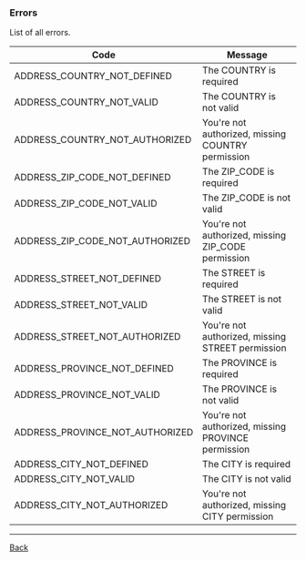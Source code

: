 ### Errors

List of all errors.

| Code                           | Message                                      |
|--------------------------------|----------------------------------------------|
| ADDRESS_COUNTRY_NOT_DEFINED | The COUNTRY is required |
| ADDRESS_COUNTRY_NOT_VALID | The COUNTRY is not valid |
| ADDRESS_COUNTRY_NOT_AUTHORIZED | You're not authorized, missing COUNTRY permission |
| ADDRESS_ZIP_CODE_NOT_DEFINED | The ZIP_CODE is required |
| ADDRESS_ZIP_CODE_NOT_VALID | The ZIP_CODE is not valid |
| ADDRESS_ZIP_CODE_NOT_AUTHORIZED | You're not authorized, missing ZIP_CODE permission |
| ADDRESS_STREET_NOT_DEFINED | The STREET is required |
| ADDRESS_STREET_NOT_VALID | The STREET is not valid |
| ADDRESS_STREET_NOT_AUTHORIZED | You're not authorized, missing STREET permission |
| ADDRESS_PROVINCE_NOT_DEFINED | The PROVINCE is required |
| ADDRESS_PROVINCE_NOT_VALID | The PROVINCE is not valid |
| ADDRESS_PROVINCE_NOT_AUTHORIZED | You're not authorized, missing PROVINCE permission |
| ADDRESS_CITY_NOT_DEFINED | The CITY is required |
| ADDRESS_CITY_NOT_VALID | The CITY is not valid |
| ADDRESS_CITY_NOT_AUTHORIZED | You're not authorized, missing CITY permission |

---
[Back](index.md)